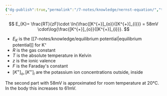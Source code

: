 ```yaml
---
{"dg-publish":true,"permalink":"/7-notes/knowledge/nernst-equation/","tags":["uni/fmb/signalling"]}
---
```


$$
E_{K}= \frac{RT}{zF}\cdot \ln{\frac{[K^{+}]_{o}}{[K^{+}]_{i}}} = 58mV \cdot\log{\frac{[K^{+}]_{o}}{[K^{+}]_{i}}}.
$$
- $E_K$ is the [[7-notes/knowledge/equilibrium potential\|equilibrium potential]] for K⁺
- $R$ is the gas constant
- $T$ is the absolute temperature in Kelvin
- $z$ is the ionic valence
- $F$ is the Faraday's constant
- $[K^{+}]_{o},[K^{+}]_{i}$ are the potassium ion concentrations outside, inside

The second part with 58mV is approximated for room temperature at 20°C. In the body this increases to 61mV.